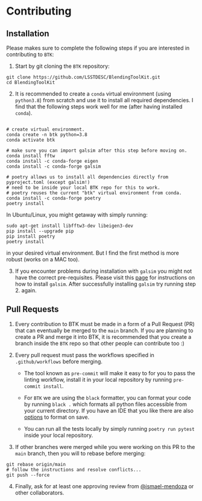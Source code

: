# Contributing


## Installation

Please makes sure to complete the following steps if you are interested in contributing to `BTK`: 

1. Start by git cloning the `BTK` repository: 

```
git clone https://github.com/LSSTDESC/BlendingToolKit.git
cd BlendingToolKit
```

2. It is recommended to create a `conda` virtual environment (using `python3.8`) from scratch and use it to install all required dependencies. I find that the following steps work well for me (after having installed `conda`).

```

# create virtual environment.
conda create -n btk python=3.8
conda activate btk

# make sure you can import galsim after this step before moving on.
conda install fftw 
conda install -c conda-forge eigen
conda install -c conda-forge galsim 

# poetry allows us to install all dependencies directly from pyproject.toml (except galsim!)
# need to be inside your local BTK repo for this to work.
# poetry reuses the current "btk" virtual environment from conda.
conda install -c conda-forge poetry
poetry install
```

In Ubuntu/Linux, you might getaway with simply running:

```
sudo apt-get install libfftw3-dev libeigen3-dev
pip install --upgrade pip
pip install poetry
poetry install
```

in your desired virtual environment. But I find the first method is more robust (works on a MAC too).

3. If you encounter problems during installation with `galsim` you might not have the correct pre-requisites. Please visit this [page](https://github.com/GalSim-developers/GalSim/blob/releases/2.2/INSTALL.rst) for instructions on how to install `galsim`. After successfully installing `galsim` try running step 2. again.

## Pull Requests

1. Every contribution to BTK must be made in a form of a Pull Request (PR) that can eventually be merged to the `main` branch. If you are planning to create a PR and merge it into BTK, it is recommended that you create a branch inside the `BTK` repo so that other people can contribute too :)

2. Every pull request must pass the workflows specified in `.github/workflows` before merging. 

    - The tool known as `pre-commit` will make it easy to for you to pass the linting workflow, install it in your local repository by running `pre-commit install`.

    - For `BTK` we are using the `black` formatter, you can format your code by running `black .` which formats all python files accessible from your current directory. If you have an IDE that you like there are also [options](https://black.readthedocs.io/en/stable/editor_integration.html) to format on save.

    - You can run all the tests locally by simply running `poetry run pytest` inside your local repository.

3. If other branches were merged while you were working on this PR to the `main` branch, then you will to rebase before merging: 

```
git rebase origin/main
# follow the instructions and resolve conflicts...
git push --force
```

4. Finally, ask for at least one approving review from [@ismael-mendoza](https://github.com/ismael-mendoza) or other collaborators.
